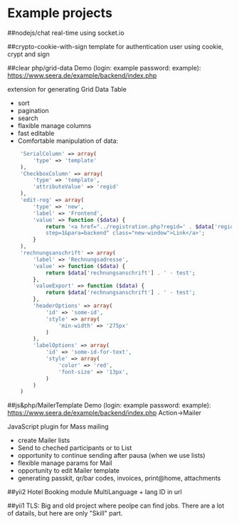 # Example projects

##nodejs/chat
real-time using socket.io


##crypto-cookie-with-sign
template for authentication user using cookie, crypt and sign


##clear php/grid-data 
Demo (login: example   password: example): https://www.seera.de/example/backend/index.php

extension for generating  Grid Data Table

- sort
- pagination
- search
- flaxible manage columns
- fast editable
- Comfortable manipulation of data:
```php
    'SerialColumn' => array(
        'type' => 'template'
    ),
    'CheckboxColumn' => array(
        'type' => 'template',
        'attributeValue' => 'regid'
    ),
    'edit-reg' => array(
        'type' => 'new',
        'label' => 'Frontend',
        'value' => function ($data) {
            return '<a href="../registration.php?regid=' . $data['regid'] . '&guid=' . $data['guid'] . '&
            step=1&para=backend" class="new-window">Link</a>';
        }
    ),
    'rechnungsanschrift' => array(
        'label' => 'Rechnungsadresse',
        'value' => function ($data) {
            return $data['rechnungsanschrift'] . ' - test';
        },
        'valueExport' => function ($data) {
            return $data['rechnungsanschrift'] . ' - test';
        },
        'headerOptions' => array(
            'id' => 'some-id',
            'style' => array(
                'min-width' => '275px'
            )
        ),
        'labelOptions' => array(
            'id' => 'some-id-for-text',
            'style' => array(
                'color' => 'red',
                'font-size' => '13px',
            )
        )
    )
 ```
 
 
##js&php/MailerTemplate
Demo (login: example   password: example): https://www.seera.de/example/backend/index.php  Action->Mailer

JavaScript plugin for Mass mailing
- create Mailer lists
- Send to cheched participants or to List
- opportunity to continue sending after pausa (when we use lists)
- flexible manage params for Mail
- opportunity to edit Mailer template
- generating passkit, qr/bar codes, invoices, print@home, attachments 


##yii2
Hotel Booking module
MultiLanguage + lang ID in url

##yii1
TLS: Big and old project where peolpe can find jobs. There are a lot of datails, but here are only "Skill" part.
